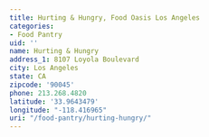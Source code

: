```yaml
---
title: Hurting & Hungry, Food Oasis Los Angeles
categories:
- Food Pantry
uid: ''
name: Hurting & Hungry
address_1: 8107 Loyola Boulevard
city: Los Angeles
state: CA
zipcode: '90045'
phone: 213.268.4820
latitude: '33.9643479'
longitude: "-118.416965"
uri: "/food-pantry/hurting-hungry/"
---
```


